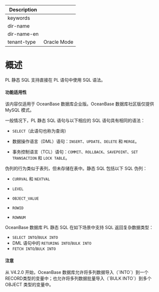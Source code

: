| Description   |                 |
|---------------|-----------------|
| keywords      |                 |
| dir-name      |                 |
| dir-name-en   |                 |
| tenant-type   | Oracle Mode     |

# 概述

PL 静态 SQL 支持直接在 PL 语句中使用 SQL 语法。

  <main id="notice" >
    <h4>功能适用性</h4>
    <p>该内容仅适用于 OceanBase 数据库企业版。OceanBase 数据库社区版仅提供 MySQL 模式。</p>
  </main>

一般情况下，PL 静态 SQL 语句与以下相应的 SQL 语句具有相同的语法：

* `SELECT`（此语句也称为查询）

* 数据操作语言（DML）语句：`INSERT`、`UPDATE`、`DELETE` 和 `MERGE`。

* 事务控制语言（TCL）语句：`COMMIT`、`ROLLBACK`、`SAVEPOINT`、`SET TRANSACTION` 和 `LOCK TABLE`。

伪列的行为类似于表列，但未存储在表中。静态 SQL 包括以下 SQL 伪列：

* `CURRVAL` 和 `NEXTVAL`

* `LEVEL`

* `OBJECT_VALUE`

* `ROWID`

* `ROWNUM`

OceanBase 数据库 PL 静态 SQL 在如下场景中支持 SQL 返回复杂数据类型：

* `​SELECT INTO`/`BULK INTO​`
* DML 语句中的 `RETURING INTO`/`BULK INTO`
* `​FETCH INTO`/`BULK INTO`

<main id="notice" type='notice'>
<h4>注意</h4>
<p>从 V4.2.0 开始，OceanBase 数据库允许将多列数据导入（`INTO`）到一个 RECORD类型的变量中；也允许将多列数据批量导入（`BULK INTO​`）到多个 OBJECT 类型的变量中。</p>
</main
